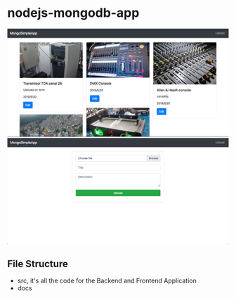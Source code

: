 # nodejs-mongodb-app
![](docs/screenshots/scs_1.png)
![](docs/screenshots/scs_2.png)

## File Structure
- src, it's all the code for the Backend and Frontend Application
- docs
